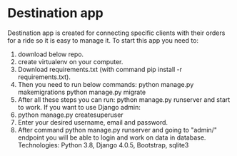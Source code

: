 # Destination app
Destination app is created for connecting specific clients with their orders for a ride so it is easy to manage it. 
To start this app you need to:
1. download below repo.
2. create virtualenv on your computer. 
3. Download requirements.txt (with command pip install -r requirements.txt). 
4. Then you need to run below commands:
python manage.py makemigrations
python manage.py migrate
5. After all these steps you can run:
python manage.py runserver
and start to work.
If you want to use Django admin:
6. python manage.py createsuperuser
7. Enter your desired username, email and password.
8. After command 
python manage.py runserver and going to "admin/" endpoint you will be able
to login and work on data in database.
Technologies:
Python 3.8, Django 4.0.5, Bootstrap, sqlite3



